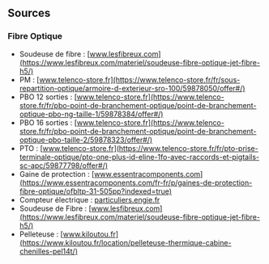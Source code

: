 ## Sources

### Fibre Optique

- Soudeuse de fibre : [www.lesfibreux.com](https://www.lesfibreux.com/materiel/soudeuse-fibre-optique-jet-fibre-h5/)  
- PM : [www.telenco-store.fr](https://www.telenco-store.fr/fr/sous-repartition-optique/armoire-d-exterieur-sro-100/59878050/offer#/)  
- PBO 12 sorties : [www.telenco-store.fr](https://www.telenco-store.fr/fr/pbo-point-de-branchement-optique/point-de-branchement-optique-pbo-ng-taille-1/59878384/offer#/)  
- PBO 16 sorties : [www.telenco-store.fr](https://www.telenco-store.fr/fr/pbo-point-de-branchement-optique/point-de-branchement-optique-pbo-taille-2/59878323/offer#/)  
- PTO : [www.telenco-store.fr](https://www.telenco-store.fr/fr/pto-prise-terminale-optique/pto-one-plus-id-eline-1fo-avec-raccords-et-pigtails-sc-apc/59877798/offer#/)  
- Gaine de protection : [www.essentracomponents.com](https://www.essentracomponents.com/fr-fr/p/gaines-de-protection-fibre-optique/ofbltp-31-505pp?indexed=true)  
- Compteur électrique : [particuliers.engie.fr](https://particuliers.engie.fr/electricite/conseils-electricite/conseils-linky/compteur-linky-payant.html)  
- Soudeuse de Fibre : [www.lesfibreux.com](https://www.lesfibreux.com/materiel/soudeuse-fibre-optique-jet-fibre-h5/)  
- Pelleteuse : [www.kiloutou.fr](https://www.kiloutou.fr/location/pelleteuse-thermique-cabine-chenilles-pel14t/)
